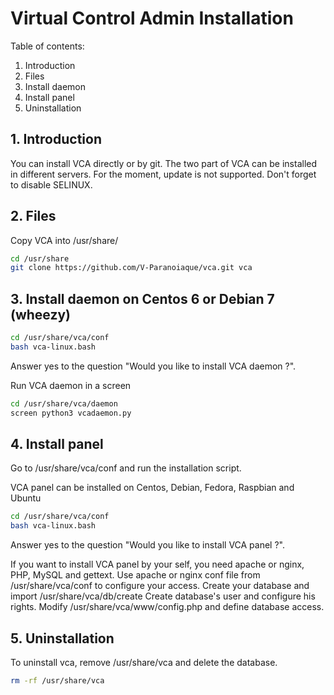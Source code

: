 # Virtual Control Admin Installation


Table of contents:

1. Introduction
2. Files
3. Install daemon
4. Install panel
5. Uninstallation


## 1. Introduction


You can install VCA directly or by git. The two part of VCA can be installed
in different servers. For the moment, update is not supported.
Don't forget to disable SELINUX.

## 2. Files


Copy VCA into /usr/share/

```bash
cd /usr/share
git clone https://github.com/V-Paranoiaque/vca.git vca
```

## 3. Install daemon on Centos 6 or Debian 7 (wheezy) 

```bash
cd /usr/share/vca/conf
bash vca-linux.bash
```
Answer yes to the question "Would you like to install VCA daemon ?".


Run VCA daemon in a screen
```bash
cd /usr/share/vca/daemon
screen python3 vcadaemon.py 
```

## 4. Install panel

Go to /usr/share/vca/conf and run the installation script.

VCA panel can be installed on Centos, Debian, Fedora, Raspbian and Ubuntu

```bash
cd /usr/share/vca/conf
bash vca-linux.bash
```

Answer yes to the question "Would you like to install VCA panel ?".

If you want to install VCA panel by your self, you need apache or nginx, PHP, MySQL and gettext.
Use apache or nginx conf file from /usr/share/vca/conf to configure your access.
Create your database and import /usr/share/vca/db/create
Create database's user and configure his rights.
Modify /usr/share/vca/www/config.php and define database access.


## 5. Uninstallation


To uninstall vca, remove /usr/share/vca and delete the database.
```bash
rm -rf /usr/share/vca
```
